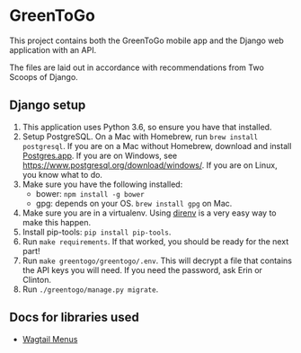 # GreenToGo

This project contains both the GreenToGo mobile app and the Django web application with an API.

The files are laid out in accordance with recommendations from Two Scoops of Django.

## Django setup

1. This application uses Python 3.6, so ensure you have that installed.
1. Setup PostgreSQL. On a Mac with Homebrew, run `brew install postgresql`. If you are on a Mac without Homebrew, download and install [Postgres.app](https://postgresapp.com/). If you are on Windows, see https://www.postgresql.org/download/windows/. If you are on Linux, you know what to do.
1. Make sure you have the following installed:
   - bower: `npm install -g bower`
   - gpg: depends on your OS. `brew install gpg` on Mac.
1. Make sure you are in a virtualenv. Using [direnv](https://direnv.net/) is a very easy way to make this happen.
1. Install pip-tools: `pip install pip-tools`.
1. Run `make requirements`. If that worked, you should be ready for the next part!
1. Run `make greentogo/greentogo/.env`. This will decrypt a file that contains the API keys you will need. If you need the password, ask Erin or Clinton.
1. Run `./greentogo/manage.py migrate`.

## Docs for libraries used

* [Wagtail Menus](https://github.com/rkhleics/wagtailmenus)
